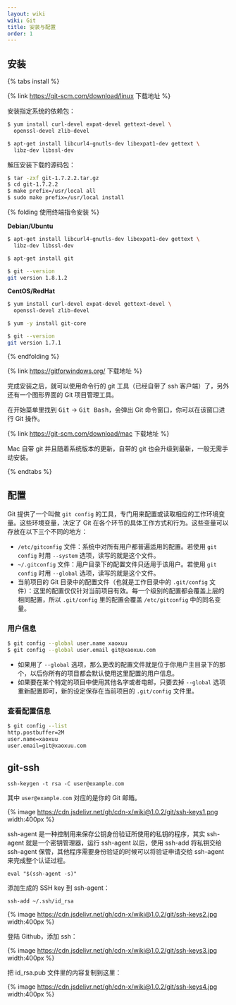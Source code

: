 ```yaml
---
layout: wiki
wiki: Git
title: 安装与配置
order: 1
---
```


## 安装

{% tabs install %}
<!-- tab Linux -->
{% link https://git-scm.com/download/linux 下载地址 %}

安装指定系统的依赖包：

```bash Centos/RedHat
$ yum install curl-devel expat-devel gettext-devel \
  openssl-devel zlib-devel
```
```bash Debian/Ubuntu
$ apt-get install libcurl4-gnutls-dev libexpat1-dev gettext \
  libz-dev libssl-dev
```

解压安装下载的源码包：

```bash
$ tar -zxf git-1.7.2.2.tar.gz
$ cd git-1.7.2.2
$ make prefix=/usr/local all
$ sudo make prefix=/usr/local install
```

{% folding 使用终端指令安装 %}

**Debian/Ubuntu**

```bash
$ apt-get install libcurl4-gnutls-dev libexpat1-dev gettext \
  libz-dev libssl-dev

$ apt-get install git

$ git --version
git version 1.8.1.2
```

**CentOS/RedHat**

```bash
$ yum install curl-devel expat-devel gettext-devel \
  openssl-devel zlib-devel

$ yum -y install git-core

$ git --version
git version 1.7.1
```

{% endfolding %}

<!-- tab Windows -->
{% link https://gitforwindows.org/ 下载地址 %}

完成安装之后，就可以使用命令行的 git 工具（已经自带了 ssh 客户端）了，另外还有一个图形界面的 Git 项目管理工具。

在开始菜单里找到 <kbd>Git</kbd> -> <kbd>Git Bash</kbd>，会弹出 Git 命令窗口，你可以在该窗口进行 Git 操作。

<!-- tab Mac -->
{% link https://git-scm.com/download/mac 下载地址 %}

Mac 自带 git 并且随着系统版本的更新，自带的 git 也会升级到最新，一般无需手动安装。

{% endtabs %}

## 配置

Git 提供了一个叫做 `git config` 的工具，专门用来配置或读取相应的工作环境变量。这些环境变量，决定了 Git 在各个环节的具体工作方式和行为。这些变量可以存放在以下三个不同的地方：

- `/etc/gitconfig` 文件：系统中对所有用户都普遍适用的配置。若使用 `git config` 时用 `--system` 选项，读写的就是这个文件。
- `~/.gitconfig` 文件：用户目录下的配置文件只适用于该用户。若使用 `git config` 时用 `--global` 选项，读写的就是这个文件。
- 当前项目的 Git 目录中的配置文件（也就是工作目录中的 `.git/config` 文件）：这里的配置仅仅针对当前项目有效。每一个级别的配置都会覆盖上层的相同配置，所以 `.git/config` 里的配置会覆盖 `/etc/gitconfig` 中的同名变量。

### 用户信息

```bash
$ git config --global user.name xaoxuu
$ git config --global user.email git@xaoxuu.com
```

- 如果用了 `--global` 选项，那么更改的配置文件就是位于你用户主目录下的那个，以后你所有的项目都会默认使用这里配置的用户信息。
- 如果要在某个特定的项目中使用其他名字或者电邮，只要去掉 `--global` 选项重新配置即可，新的设定保存在当前项目的 `.git/config` 文件里。

### 查看配置信息

```bash
$ git config --list
http.postbuffer=2M
user.name=xaoxuu
user.email=git@xaoxuu.com
```


## git-ssh

```
ssh-keygen -t rsa -C user@example.com
```

其中 `user@example.com` 对应的是你的 Git 邮箱。

{% image https://cdn.jsdelivr.net/gh/cdn-x/wiki@1.0.2/git/ssh-keys1.png width:400px %}


ssh-agent 是一种控制用来保存公钥身份验证所使用的私钥的程序，其实 ssh-agent 就是一个密钥管理器，运行 ssh-agent 以后，使用 ssh-add 将私钥交给 ssh-agent 保管，其他程序需要身份验证的时候可以将验证申请交给 ssh-agent 来完成整个认证过程。

```
eval "$(ssh-agent -s)"
```

添加生成的 SSH key 到 ssh-agent：
```
ssh-add ~/.ssh/id_rsa
```

{% image https://cdn.jsdelivr.net/gh/cdn-x/wiki@1.0.2/git/ssh-keys2.jpg width:400px %}

登陆 Github，添加 ssh：

{% image https://cdn.jsdelivr.net/gh/cdn-x/wiki@1.0.2/git/ssh-keys3.jpg width:400px %}


把 id_rsa.pub 文件里的内容复制到这里：

{% image https://cdn.jsdelivr.net/gh/cdn-x/wiki@1.0.2/git/ssh-keys4.jpg width:400px %}
